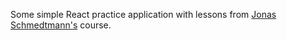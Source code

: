 Some simple React practice application with lessons from [Jonas Schmedtmann's](https://github.com/jonasschmedtmann) course.

